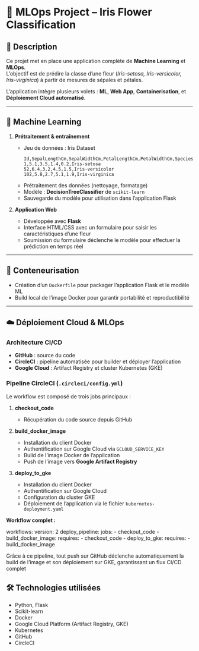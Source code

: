 # 🌸 MLOps Project – Iris Flower Classification

## 📌 Description
Ce projet met en place une application complète de **Machine Learning** et **MLOps**.  
L’objectif est de prédire la classe d’une fleur (*Iris-setosa, Iris-versicolor, Iris-virginica*) à partir de mesures de sépales et pétales.  

L’application intègre plusieurs volets : **ML**, **Web App**, **Containerisation**, et **Déploiement Cloud automatisé**.  

---

## 🧠 Machine Learning
1. **Prétraitement & entraînement**
   - Jeu de données : Iris Dataset
     ```
     Id,SepalLengthCm,SepalWidthCm,PetalLengthCm,PetalWidthCm,Species
     1,5.1,3.5,1.4,0.2,Iris-setosa
     52,6.4,3.2,4.5,1.5,Iris-versicolor
     102,5.8,2.7,5.1,1.9,Iris-virginica
     ```
   - Prétraitement des données (nettoyage, formatage)  
   - Modèle : **DecisionTreeClassifier** de `scikit-learn`  
   - Sauvegarde du modèle pour utilisation dans l’application Flask

2. **Application Web**
   - Développée avec **Flask**  
   - Interface HTML/CSS avec un formulaire pour saisir les caractéristiques d’une fleur  
   - Soumission du formulaire déclenche le modèle pour effectuer la prédiction en temps réel  

---

## 🐳 Conteneurisation
- Création d’un `Dockerfile` pour packager l’application Flask et le modèle ML  
- Build local de l’image Docker pour garantir portabilité et reproductibilité  

---

## ☁️ Déploiement Cloud & MLOps

### Architecture CI/CD
- **GitHub** : source du code  
- **CircleCI** : pipeline automatisée pour builder et déployer l’application  
- **Google Cloud** : Artifact Registry et cluster Kubernetes (GKE)  

### Pipeline CircleCI (`.circleci/config.yml`)
Le workflow est composé de trois jobs principaux :

1. **checkout_code**
   - Récupération du code source depuis GitHub

2. **build_docker_image**
   - Installation du client Docker
   - Authentification sur Google Cloud via `GCLOUD_SERVICE_KEY`
   - Build de l’image Docker de l’application
   - Push de l’image vers **Google Artifact Registry**

3. **deploy_to_gke**
   - Installation du client Docker
   - Authentification sur Google Cloud
   - Configuration du cluster GKE
   - Déploiement de l’application via le fichier `kubernetes-deployment.yaml`  

**Workflow complet :**

workflows:
  version: 2
  deploy_pipeline:
    jobs:
      - checkout_code
      - build_docker_image:
          requires:
            - checkout_code
      - deploy_to_gke:
          requires:
            - build_docker_image

Grâce à ce pipeline, tout push sur GitHub déclenche automatiquement la build de l’image et son déploiement sur GKE, garantissant un flux CI/CD complet
            
## 🛠 Technologies utilisées
- Python, Flask
- Scikit-learn
- Docker
- Google Cloud Platform (Artifact Registry, GKE)
- Kubernetes
- GitHub
- CircleCI

